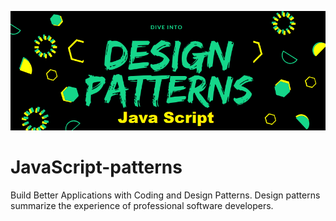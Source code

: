 ![JavaScript-patterns](./assets/design-patterns-logo.png)

# JavaScript-patterns
Build Better Applications with Coding and Design Patterns. Design patterns summarize the experience of professional  software developers.
